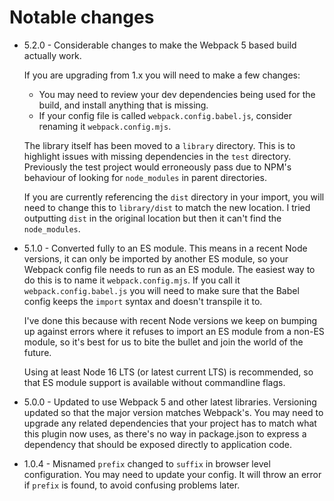 # Notable changes

* 5.2.0 - Considerable changes to make the Webpack 5 based build actually work.

  If you are upgrading from 1.x you will need to make a few changes:

  * You may need to review your dev dependencies being used for the build, and install anything that is missing.
  * If your config file is called `webpack.config.babel.js`, consider renaming it `webpack.config.mjs`.

  The library itself has been moved to a `library` directory. This is to highlight issues with missing dependencies in the `test` directory. Previously the test project would erroneously pass due to NPM's behaviour of looking for `node_modules` in parent directories.

  If you are currently referencing the `dist` directory in your import, you will need to change this to `library/dist` to match the new location. I tried outputting `dist` in the original location but then it can't find the `node_modules`.

* 5.1.0 - Converted fully to an ES module. This means in a recent Node versions, it
  can only be imported by another ES module, so your Webpack config file needs to run
  as an ES module. The easiest way to do this is to name it `webpack.config.mjs`. If
  you call it `webpack.config.babel.js` you will need to make sure that the Babel config
  keeps the `import` syntax and doesn't transpile it to.

  I've done this because with recent Node versions we keep on bumping up against errors
  where it refuses to import an ES module from a non-ES module, so it's best for us to
  bite the bullet and join the world of the future.

  Using at least Node 16 LTS (or latest current LTS) is recommended, so that ES module
  support is available without commandline flags.
* 5.0.0 - Updated to use Webpack 5 and other latest libraries. 
  Versioning updated so that the major version matches Webpack's.
  You may need to upgrade any related dependencies that your project
  has to match what this plugin now uses, as there's no way in package.json
  to express a dependency that should be exposed directly to application code.
* 1.0.4 - Misnamed `prefix` changed to `suffix` in browser level configuration. You may need to update your config. It will throw an error if `prefix` is found, to avoid confusing problems later.